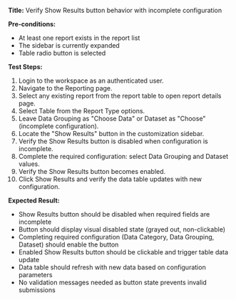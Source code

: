 **Title:** Verify Show Results button behavior with incomplete configuration

**Pre-conditions:**
* At least one report exists in the report list
* The sidebar is currently expanded
* Table radio button is selected

**Test Steps:**
1. Login to the workspace as an authenticated user.
2. Navigate to the Reporting page.
3. Select any existing report from the report table to open report details page.
4. Select Table from the Report Type options.
5. Leave Data Grouping as "Choose Data" or Dataset as "Choose" (incomplete configuration).
6. Locate the "Show Results" button in the customization sidebar.
7. Verify the Show Results button is disabled when configuration is incomplete.
8. Complete the required configuration: select Data Grouping and Dataset values.
9. Verify the Show Results button becomes enabled.
10. Click Show Results and verify the data table updates with new configuration.

**Expected Result:**
* Show Results button should be disabled when required fields are incomplete
* Button should display visual disabled state (grayed out, non-clickable)
* Completing required configuration (Data Category, Data Grouping, Dataset) should enable the button
* Enabled Show Results button should be clickable and trigger table data update
* Data table should refresh with new data based on configuration parameters
* No validation messages needed as button state prevents invalid submissions